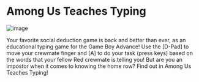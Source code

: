 # Among Us Teaches Typing

![image](https://github.com/AQUASINE/among-us-teaches-typing/assets/42610534/9b0b6244-6d31-44ec-8d13-bc25c8cd8bf9)

Your favorite social deduction game is back and better than ever, as an educational typing game for the Game Boy Advance! Use the [D-Pad] to move your crewmate finger and [A] to do your task (press keys) based on the words that your fellow Red crewmate is telling you! But are you an impostor when it comes to knowing the home row? Find out in Among Us Teaches Typing!   

